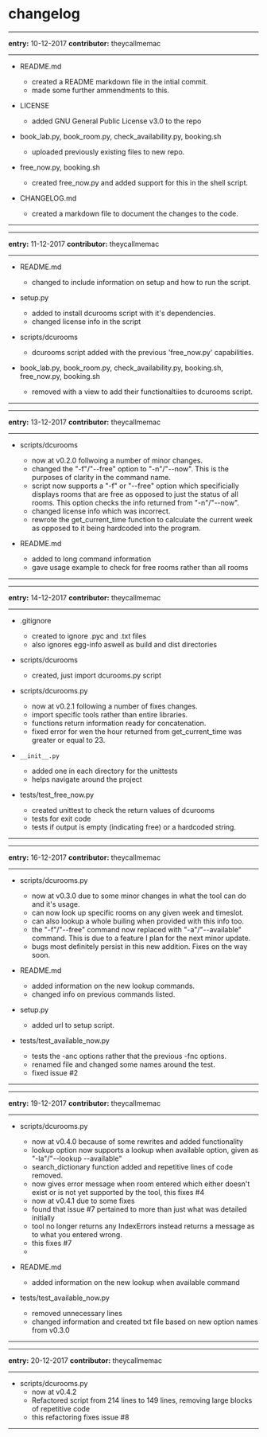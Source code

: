 # changelog

---

__entry:__ 10-12-2017
__contributor:__ theycallmemac

---

  - README.md
      - created a README markdown file in the intial commit.
      - made some further ammendments to this.

  - LICENSE
      - added GNU General Public License v3.0 to the repo

  - book_lab.py, book_room.py, check_availability.py, booking.sh
      - uploaded previously existing files to new repo.

  - free_now.py, booking.sh
    - created free_now.py and added support for this in the shell script.

  - CHANGELOG.md
    - created a markdown file to document the changes to the code.

---

---

__entry:__ 11-12-2017
__contributor:__ theycallmemac

---

  - README.md
      - changed to include information on setup and how to run the script.

  - setup.py
    - added to install dcurooms script with it's dependencies.
    - changed license info in the script

  - scripts/dcurooms
    - dcurooms script added with the previous 'free_now.py' capabilities.

  - book_lab.py, book_room.py, check_availability.py, booking.sh, free_now.py, booking.sh
    - removed with a view to add their functionaltiies to dcurooms script.

---

---

__entry:__ 13-12-2017
__contributor:__ theycallmemac

---

 
  - scripts/dcurooms
    - now at v0.2.0 follwoing a number of minor changes.
    - changed the "-f"/"--free" option to "-n"/"--now". This is the purposes of clarity in the command name.
    - script now supports a "-f" or "--free" option which specificially displays rooms that are free as opposed to just the status of all rooms. This option checks the info returned from "-n"/"--now".
    - changed license info which was incorrect.
    - rewrote the get_current_time function to calculate the current week as opposed to it being hardcoded into the program.


  - README.md
    - added to long command information
    - gave usage example to check for free rooms rather than all rooms

---

---

__entry:__ 14-12-2017
__contributor:__ theycallmemac

---
  - .gitignore
    - created to ignore .pyc and .txt files
    - also ignores egg-info aswell as build and dist directories

  - scripts/dcurooms
    - created, just import dcurooms.py script

  - scripts/dcurooms.py
    - now at v0.2.1 following a number of fixes changes.
    - import specific tools rather than entire libraries.
    - functions return information ready for concatenation.
    - fixed error for wen the hour returned from get_current_time was greater or equal to 23.

  - ```__init__.py```
    - added one in each directory for the unittests
    - helps navigate around the project
  - tests/test_free_now.py
    - created unittest to check the return values of dcurooms
    - tests for exit code
    - tests if output is empty (indicating free) or a hardcoded string.

---

---

__entry:__ 16-12-2017
__contributor:__ theycallmemac

---
  - scripts/dcurooms.py
    - now at v0.3.0 due to some minor changes in what the tool can do and it's usage.
    - can now look up specific rooms on any given week and timeslot. 
    - can also lookup a whole builing when provided with this info too.
    - the "-f"/"--free" command now replaced with "-a"/"--available" command. This is due to a feature I plan for the next minor update.
    - bugs most definitely persist in this new addition. Fixes on the way soon.

  - README.md
    - added information on the new lookup commands.
    - changed info on previous commands listed.
  
  - setup.py
    - added url to setup script.

  - tests/test_available_now.py
    - tests the -anc options rather that the previous -fnc options.
    - renamed file and changed some names around the test.
    - fixed issue #2
---

---

__entry:__ 19-12-2017
__contributor:__ theycallmemac

---
  - scripts/dcurooms.py
    - now at v0.4.0 because of some rewrites and added functionality
    - lookup option now supports a lookup when available option, given as "-la"/"--lookup --available"
    - search_dictionary function added and repetitive lines of code removed.
    - now gives error message when room entered which either doesn't exist or is not yet supported by the tool, this fixes #4
    - now at v0.4.1 due to some fixes
    - found that issue #7 pertained to more than just what was detailed initially
    - tool no longer returns any IndexErrors instead returns a message as to what you entered wrong.
    - this fixes #7
    - 
  - README.md
    - added information on the new lookup when available command
  
  - tests/test_available_now.py
    - removed unnecessary lines
    - changed information and created txt file based on new option names from v0.3.0
---

---

__entry:__ 20-12-2017
__contributor:__ theycallmemac

---
  - scripts/dcurooms.py
    - now at v0.4.2
    - Refactored script from 214 lines to 149 lines, removing large blocks of repetitive code
    - this refactoring fixes issue #8

---


